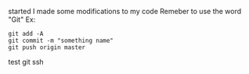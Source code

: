 started
I made some modifications to my code
Remeber to use the word "Git" Ex:

```shell
git add -A
git commit -m "something name"
git push origin master
```

test git ssh